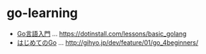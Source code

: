 # go-learning


- [Go言語入門](/dotinstall) ... https://dotinstall.com/lessons/basic_golang
- [はじめてのGo](/go_4beginners) ... http://gihyo.jp/dev/feature/01/go_4beginners/